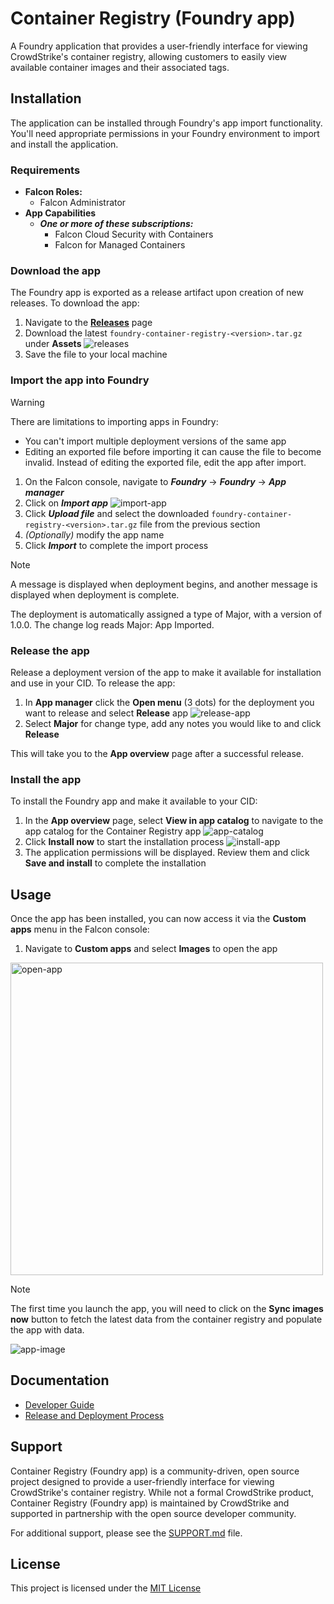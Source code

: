 # Container Registry (Foundry app)

A Foundry application that provides a user-friendly interface for viewing CrowdStrike's container registry, allowing customers to easily view available container images and their associated tags.

## Installation

The application can be installed through Foundry's app import functionality. You'll need appropriate permissions in your Foundry environment to import and install the application.

### Requirements

- **Falcon Roles:**
  - Falcon Administrator
- **App Capabilities**
  - ***One or more of these subscriptions:***
    - Falcon Cloud Security with Containers
    - Falcon for Managed Containers

### Download the app

The Foundry app is exported as a release artifact upon creation of new releases. To download the app:

1. Navigate to the [**Releases**](https://github.com/CrowdStrike/foundry-container-registry/releases) page
1. Download the latest `foundry-container-registry-<version>.tar.gz` under **Assets**
![releases](./assets/releases.png)
1. Save the file to your local machine

### Import the app into Foundry

> [!WARNING]
> There are limitations to importing apps in Foundry:
> - You can't import multiple deployment versions of the same app
> - Editing an exported file before importing it can cause the file to become invalid. Instead of editing the exported file, edit the app after import.

1. On the Falcon console, navigate to ***Foundry*** -> ***Foundry*** -> ***App manager***
1. Click on ***Import app***
![import-app](./assets/import-app.png)
1. Click ***Upload file*** and select the downloaded `foundry-container-registry-<version>.tar.gz` file from the previous section
1. *(Optionally)* modify the app name
1. Click ***Import*** to complete the import process

> [!NOTE]
> A message is displayed when deployment begins, and another message is displayed when deployment is complete.
>
> The deployment is automatically assigned a type of Major, with a version of 1.0.0. The change log reads Major: App Imported.

### Release the app

Release a deployment version of the app to make it available for installation and use in your CID. To release the app:

1. In **App manager** click the **Open menu** (3 dots) for the deployment you want to release and select **Release** app
![release-app](./assets/release-app.png)
1. Select **Major** for change type, add any notes you would like to and click **Release**

This will take you to the **App overview** page after a successful release.

### Install the app

To install the Foundry app and make it available to your CID:

1. In the **App overview** page, select **View in app catalog** to navigate to the app catalog for the Container Registry app
![app-catalog](./assets/app-catalog.png)
1. Click **Install now** to start the installation process
![install-app](./assets/install-app.png)
1. The application permissions will be displayed. Review them and click **Save and install** to complete the installation

## Usage

Once the app has been installed, you can now access it via the **Custom apps** menu in the Falcon console:

1. Navigate to **Custom apps** and select **Images** to open the app
<img src="./assets/open-app.png" alt="open-app" width="500">

> [!NOTE]
> The first time you launch the app, you will need to click on the **Sync images now** button to fetch the latest data from the container registry and populate the app with data.

![app-image](./assets/app-image.png)

## Documentation

- [Developer Guide](docs/DEVELOPER.md)
- [Release and Deployment Process](docs/RELEASE.md)

## Support

Container Registry (Foundry app) is a community-driven, open source project designed to provide a user-friendly interface for viewing CrowdStrike's container registry. While not a formal CrowdStrike product, Container Registry (Foundry app) is maintained by CrowdStrike and supported in partnership with the open source developer community.

For additional support, please see the [SUPPORT.md](./SUPPORT.md) file.

## License

This project is licensed under the [MIT License](LICENSE)
